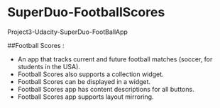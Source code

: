 # SuperDuo-FootballScores
Project3-Udacity-SuperDuo-FootBallApp

##Football Scores : 
  - An app that tracks current and future football matches (soccer, for students in the USA).
  - Football Scores also supports a collection widget.
  - Football Scores can be displayed in a widget.
  - Football Scores app has content descriptions for all buttons.
  - Football Scores app supports layout mirroring.
